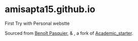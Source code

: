 # amisapta15.github.io
First Try with Personal webstte

Sourced from [Benoît Pasquier](https://www.bpasquier.com/ "Benoît Pasquier's webpage"), & , a fork of [Academic_starter](https://wowchemy.com/docs/install/#install-with-git).
